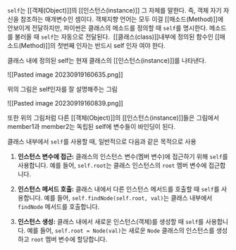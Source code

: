 
`self`는 [[객체(Object)]]의 [[인스턴스(instance)]] 그 자체를 말한다.
즉, 객체 자기 자신을 참조하는 매개변수인 셈이다. 
객체지향 언어는 모두 이걸 [[매소드(Method)]]에 안보이게 전달하지만, 
파이썬은 클래스의 메소드를 정의할 때 `self`를 명시한다.
메소드를 불러올 때 `self`는 자동으로 전달된다. 
[[클래스(class)]]내부에 정의된 함수인 [[매소드(Method)]]의 첫번째 인자는 반드시 self 인자 여야 한다.

클래스 내에 정의된 self는 현재 클래스의 [[인스턴스(instance)]]를 나타낸다.


![[Pasted image 20230919160635.png]]

위의 그림은 self인자를 잘 설명해주는 그림


![[Pasted image 20230919160839.png]]

또한 위의 그림처럼 다른 [[객체(Object)]]의 [[인스턴스(instance)]]들은 그림에서 member1과 member2는 독립된 self에 변수들이 바인딩이 된다.


클래스 내부에서 `self`를 사용할 때, 일반적으로 다음과 같은 목적으로 사용
1. **인스턴스 변수에 접근:** 클래스의 인스턴스 변수(멤버 변수)에 접근하기 위해 `self`를 사용합니다. 예를 들어, `self.root`는 클래스 인스턴스의 `root` 멤버 변수에 접근합니다.
    
2. **인스턴스 메서드 호출:** 클래스 내에서 다른 인스턴스 메서드를 호출할 때 `self`를 사용합니다. 예를 들어, `self.findNode(self.root, val)`는 클래스 내부에서 `findNode` 메서드를 호출합니다.
    
3. **인스턴스 생성:** 클래스 내에서 새로운 인스턴스(객체)를 생성할 때 `self`를 사용합니다. 예를 들어, `self.root = Node(val)`는 새로운 `Node` 클래스의 인스턴스를 생성하고 `root` 멤버 변수에 할당합니다.